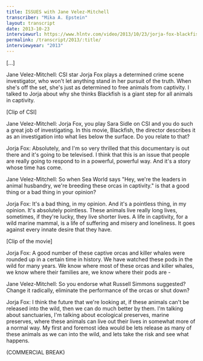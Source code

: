 ```yaml
---
title: ISSUES with Jane Velez-Mitchell
transcriber: "Mika A. Epstein"
layout: transcript
date: 2013-10-23
interviewurl: https://www.hlntv.com/video/2013/10/23/jorja-fox-blackfish-jvm
permalink: /transcript/2013/:title/
interviewyear: "2013"
---
```


[...]

Jane Velez-Mitchell: CSI star Jorja Fox plays a determined crime scene investigator, who won't let anything stand in her pursuit of the truth. When she's off the set, she's just as determined to free animals from captivity. I talked to Jorja about why she thinks Blackfish is a giant step for all animals in captivity.

[Clip of CSI]

Jane Velez-Mitchell: Jorja Fox, you play Sara Sidle on CSI and you do such a great job of investigating. In this movie, Blackfish, the director describes it as an investigation into what lies below the surface. Do you relate to that?

Jorja Fox: Absolutely, and I'm so very thrilled that this documentary is out there and it's going to be televised. I think that this is an issue that people are really going to respond to in a powerful, powerful way. And it's a story whose time has come.

Jane Velez-Mitchell: So when Sea World says "Hey, we're the leaders in animal husbandry, we're breeding these orcas in captivity." is that a good thing or a bad thing in your opinion?

Jorja Fox: It's a bad thing, in my opinion. And it's a pointless thing, in my opinion. It's absolutely pointless. These animals live really long lives, sometimes, if they're lucky, they live shorter lives. A life in captivity, for a wild marine mammal, is a life of suffering and misery and loneliness. It goes against every innate desire that they have.

[Clip of the movie]

Jorja Fox: A good number of these captive orcas and killer whales were rounded up in a certain time in history. We have watched these pods in the wild for many years. We know where most of these orcas and killer whales, we know where their families are, we know where their pods are -

Jane Velez-Mitchell: So you endorse what Russell Simmons suggested? Change it radically, eliminate the performance of the orcas or shut down?

Jorja Fox: I think the future that we're looking at, if these animals can't be released into the wild, then we can do much better by them. I'm talking about sanctuaries, I'm talking about ecological preserves, marine preserves, where these animals can live out their lives in somewhat more of a normal way. My first and foremost idea would be lets release as many of these animals as we can into the wild, and lets take the risk and see what happens.

(COMMERCIAL BREAK)
